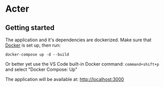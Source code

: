 # Acter

## Getting started
The application and it's dependencies are dockerized. Make sure that [Docker](http://docker.com) is set up, then run:
```
docker-compose up -d --build
```

Or better yet use the VS Code built-in Docker command: `command+shift+p` and select "Docker Compose: Up"

The application will be available at: [http://localhost:3000](http://localhost:3000)
